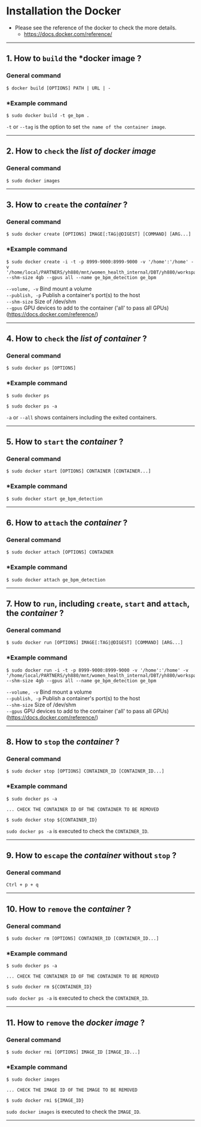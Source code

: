 # Installation the Docker 
- Please see the reference of the docker to check the more details. 
  - https://docs.docker.com/reference/

---
## 1. How to `build` the ***docker image** ?

### General command
```
$ docker build [OPTIONS] PATH | URL | -
```

### *Example command
```
$ sudo docker build -t ge_bpm .
```
`-t` or `--tag` is the option to set `the name of the container image`.

---
## 2. How to `check` the ***list of docker image***  

### General command
```
$ sudo docker images 
```

---
## 3. How to `create` the ***container*** ?

### General command
```
$ sudo docker create [OPTIONS] IMAGE[:TAG|@DIGEST] [COMMAND] [ARG...]
```

### *Example command
```
$ sudo docker create -i -t -p 8999-9000:8999-9000 -v '/home':'/home' -v '/home/local/PARTNERS/yh880/mnt/women_health_internal/DBT/yh880/workspace':'/workspace' --shm-size 4gb --gpus all --name ge_bpm_detection ge_bpm
```

`--volume, -v` Bind mount a volume \
`--publish, -p` Publish a container's port(s) to the host \
`--shm-size` Size of /dev/shm \
`--gpus` GPU devices to add to the container ('all' to pass all GPUs)\
(https://docs.docker.com/reference/)

---
## 4. How to `check` the ***list of container*** ?

### General command
```
$ sudo docker ps [OPTIONS]
```

### *Example command
```
$ sudo docker ps
```
```
$ sudo docker ps -a
```
`-a` or `--all` shows containers including the exited containers.

---
## 5. How to `start` the ***container*** ?

### General command
```
$ sudo docker start [OPTIONS] CONTAINER [CONTAINER...]
```

### *Example command
```
$ sudo docker start ge_bpm_detection
```

---
## 6. How to `attach` the ***container*** ?

### General command
```
$ sudo docker attach [OPTIONS] CONTAINER
```

### *Example command
```
$ sudo docker attach ge_bpm_detection
```

---
## 7. How to `run`, including `create`, `start` and `attach`, the ***container*** ?

### General command
```
$ sudo docker run [OPTIONS] IMAGE[:TAG|@DIGEST] [COMMAND] [ARG...]
```

### *Example command
```
$ sudo docker run -i -t -p 8999-9000:8999-9000 -v '/home':'/home' -v '/home/local/PARTNERS/yh880/mnt/women_health_internal/DBT/yh880/workspace':'/workspace' --shm-size 4gb --gpus all --name ge_bpm_detection ge_bpm
```
`--volume, -v` Bind mount a volume \
`--publish, -p` Publish a container's port(s) to the host \
`--shm-size` Size of /dev/shm \
`--gpus` GPU devices to add to the container ('all' to pass all GPUs)\
(https://docs.docker.com/reference/)

---
## 8. How to `stop` the ***container*** ?

### General command
```
$ sudo docker stop [OPTIONS] CONTAINER_ID [CONTAINER_ID...] 
```
### *Example command
```
$ sudo docker ps -a

... CHECK THE CONTAINER ID OF THE CONTAINER TO BE REMOVED

$ sudo docker stop ${CONTAINER_ID}
```
`sudo docker ps -a` is executed to check the `CONTAINER_ID`.

---
## 9. How to `escape` the ***container*** without `stop` ?

### General command
```
Ctrl + p + q 
```

---
## 10. How to `remove` the ***container*** ?

### General command
```
$ sudo docker rm [OPTIONS] CONTAINER_ID [CONTAINER_ID...] 
```
### *Example command
```
$ sudo docker ps -a

... CHECK THE CONTAINER ID OF THE CONTAINER TO BE REMOVED

$ sudo docker rm ${CONTAINER_ID}
```
`sudo docker ps -a` is executed to check the `CONTAINER_ID`.

---
## 11. How to `remove` the ***docker image*** ?

### General command
```
$ sudo docker rmi [OPTIONS] IMAGE_ID [IMAGE_ID...] 
```
### *Example command
```
$ sudo docker images

... CHECK THE IMAGE ID OF THE IMAGE TO BE REMOVED

$ sudo docker rmi ${IMAGE_ID}
```
`sudo docker images` is executed to check the `IMAGE_ID`.

---